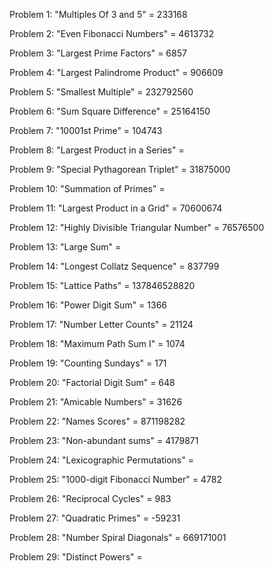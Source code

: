 Problem 1: "Multiples Of 3 and 5" = 233168

Problem 2: "Even Fibonacci Numbers" = 4613732

Problem 3: "Largest Prime Factors" = 6857

Problem 4: "Largest Palindrome Product" = 906609

Problem 5: "Smallest Multiple" = 232792560

Problem 6: "Sum Square Difference" = 25164150

Problem 7: "10001st Prime" = 104743

Problem 8: "Largest Product in a Series" =

Problem 9: "Special Pythagorean Triplet" = 31875000

Problem 10: "Summation of Primes" =

Problem 11: "Largest Product in a Grid" = 70600674

Problem 12: "Highly Divisible Triangular Number" = 76576500

Problem 13: "Large Sum" =

Problem 14: "Longest Collatz Sequence" = 837799

Problem 15: "Lattice Paths" = 137846528820

Problem 16: "Power Digit Sum" = 1366

Problem 17: "Number Letter Counts" = 21124

Problem 18: "Maximum Path Sum I" = 1074

Problem 19: "Counting Sundays" = 171

Problem 20: "Factorial Digit Sum" = 648

Problem 21: "Amicable Numbers" = 31626

Problem 22: "Names Scores" = 871198282

Problem 23: "Non-abundant sums" = 4179871

Problem 24: "Lexicographic Permutations" =

Problem 25: "1000-digit Fibonacci Number" = 4782

Problem 26: "Reciprocal Cycles" = 983

Problem 27: "Quadratic Primes" = -59231

Problem 28: "Number Spiral Diagonals" = 669171001

Problem 29: "Distinct Powers" =

